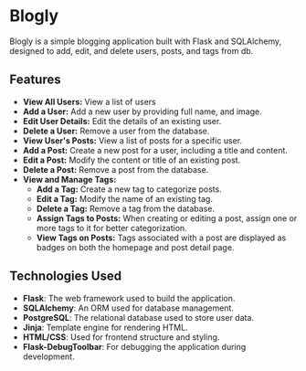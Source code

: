 # Blogly

Blogly is a simple blogging application built with Flask and SQLAlchemy, designed to add, edit, and delete users, posts, and tags from db. 

## Features

- **View All Users:** View a list of users
- **Add a User:** Add a new user by providing full name, and image. 
- **Edit User Details:** Edit the details of an existing user.
- **Delete a User:** Remove a user from the database.
- **View User's Posts:** View a list of posts for a specific user.
- **Add a Post:** Create a new post for a user, including a title and content.
- **Edit a Post:** Modify the content or title of an existing post.
- **Delete a Post:** Remove a post from the database.
- **View and Manage Tags:** 
  - **Add a Tag:** Create a new tag to categorize posts.
  - **Edit a Tag:** Modify the name of an existing tag.
  - **Delete a Tag:** Remove a tag from the database.
  - **Assign Tags to Posts:** When creating or editing a post, assign one or more tags to it for better categorization.
  - **View Tags on Posts:** Tags associated with a post are displayed as badges on both the homepage and post detail page.

## Technologies Used

- **Flask**: The web framework used to build the application.
- **SQLAlchemy**: An ORM used for database management.
- **PostgreSQL**: The relational database used to store user data.
- **Jinja**: Template engine for rendering HTML.
- **HTML/CSS**: Used for frontend structure and styling.
- **Flask-DebugToolbar**: For debugging the application during development.

